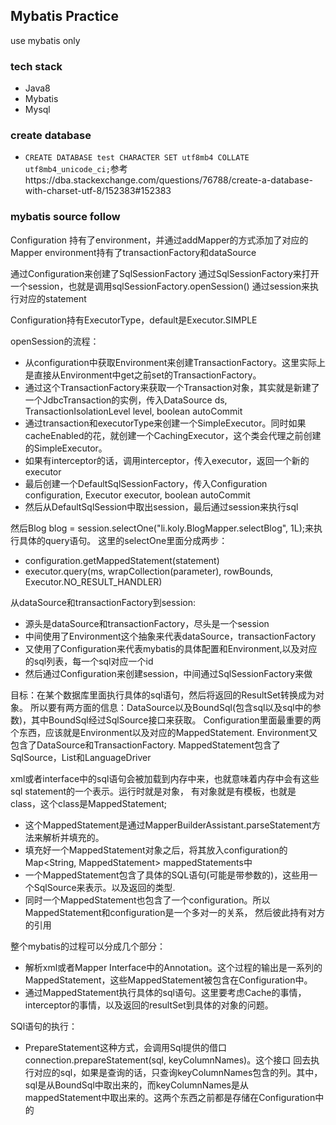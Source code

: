 Mybatis Practice
------------

use mybatis only

### tech stack
* Java8
* Mybatis
* Mysql

### create database
* `CREATE DATABASE test CHARACTER SET utf8mb4 COLLATE utf8mb4_unicode_ci;`参考https://dba.stackexchange.com/questions/76788/create-a-database-with-charset-utf-8/152383#152383

### mybatis source follow
Configuration 持有了environment，并通过addMapper的方式添加了对应的Mapper
environment持有了transactionFactory和dataSource

通过Configuration来创建了SqlSessionFactory
通过SqlSessionFactory来打开一个session，也就是调用sqlSessionFactory.openSession()
通过session来执行对应的statement

Configuration持有ExecutorType，default是Executor.SIMPLE

openSession的流程：
* 从configuration中获取Environment来创建TransactionFactory。这里实际上是直接从Environment中get之前set的TransactionFactory。
* 通过这个TransactionFactory来获取一个Transaction对象，其实就是新建了一个JdbcTransaction的实例，传入DataSource ds, TransactionIsolationLevel level, boolean autoCommit
* 通过transaction和executorType来创建一个SimpleExecutor。同时如果cacheEnabled的花，就创建一个CachingExecutor，这个类会代理之前创建的SimpleExecutor。
* 如果有interceptor的话，调用interceptor，传入executor，返回一个新的executor
* 最后创建一个DefaultSqlSessionFactory，传入Configuration configuration, Executor executor, boolean autoCommit
* 然后从DefaultSqlSession中取出session，最后通过session来执行sql

然后Blog blog = session.selectOne("li.koly.BlogMapper.selectBlog", 1L);来执行具体的query语句。
这里的selectOne里面分成两步：
* configuration.getMappedStatement(statement)
* executor.query(ms, wrapCollection(parameter), rowBounds, Executor.NO_RESULT_HANDLER)

从dataSource和transactionFactory到session:
* 源头是dataSource和transactionFactory，尽头是一个session
* 中间使用了Environment这个抽象来代表dataSource，transactionFactory
* 又使用了Configuration来代表mybatis的具体配置和Environment,以及对应的sql列表，每一个sql对应一个id
* 然后通过Configuration来创建session，中间通过SqlSessionFactory来做

目标：在某个数据库里面执行具体的sql语句，然后将返回的ResultSet转换成为对象。
所以要有两方面的信息：DataSource以及BoundSql(包含sql以及sql中的参数)，其中BoundSql经过SqlSource接口来获取。
Configuration里面最重要的两个东西，应该就是Environment以及对应的MappedStatement.
Environment又包含了DataSource和TransactionFactory.
MappedStatement包含了SqlSource，List<ResultMap>和LanguageDriver


xml或者interface中的sql语句会被加载到内存中来，也就意味着内存中会有这些sql statement的一个表示。运行时就是对象，
有对象就是有模板，也就是class，这个class是MappedStatement;

* 这个MappedStatement是通过MapperBuilderAssistant.parseStatement方法来解析并填充的。
* 填充好一个MappedStatement对象之后，将其放入configuration的Map<String, MappedStatement> mappedStatements中
* 一个MappedStatement包含了具体的SQL语句(可能是带参数的)，这些用一个SqlSource来表示。以及返回的类型.
* 同时一个MappedStatement也包含了一个configuration。所以MappedStatement和configuration是一个多对一的关系，
然后彼此持有对方的引用

整个mybatis的过程可以分成几个部分：
* 解析xml或者Mapper Interface中的Annotation。这个过程的输出是一系列的MappedStatement，这些MappedStatement被包含在Configuration中。
* 通过MappedStatement执行具体的sql语句。这里要考虑Cache的事情，interceptor的事情，以及返回的resultSet到具体的对象的问题。


SQl语句的执行：
* PrepareStatement这种方式，会调用Sql提供的借口connection.prepareStatement(sql, keyColumnNames)。这个接口
回去执行对应的sql，如果是查询的话，只查询keyColumnNames包含的列。其中，sql是从BoundSql中取出来的，而keyColumnNames是从
mappedStatement中取出来的。这两个东西之前都是存储在Configuration中的
